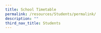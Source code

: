 ```yaml
---
title: School Timetable
permalink: /resources/Students/permalink/
description: ""
third_nav_title: Students
---
```

